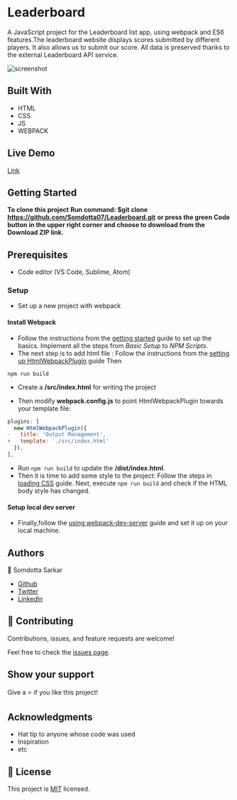 
# Leaderboard


A JavaScript project for the Leaderboard list app, using webpack and ES6 features.The leaderboard website displays scores submitted by different players. It also allows us to submit our score. All data is preserved thanks to the external Leaderboard API service.

![screenshot](https://user-images.githubusercontent.com/84907743/141096547-3f663750-416c-411c-b6f4-2c6c65327fe0.png)


## Built With

- HTML
- CSS
- JS
- WEBPACK

## Live Demo

[Link]( https://somdotta07.github.io/Leaderboard/)


## Getting Started

**To clone this project**
**Run command: $git clone  https://github.com/Somdotta07/Leaderboard.git**
**or press the green Code button in the upper right corner and choose to download from the Download ZIP link.**






## Prerequisites

- Code editor (VS Code, Sublime, Atom)

### Setup
- Set up a new project with webpack 
#### Install Webpack
- Follow the instructions from the [getting started](https://webpack.js.org/guides/getting-started/#basic-setup) guide to set up the basics. Implement all the steps from *Basic Setup* to *NPM Scripts*.
- The next step is to add html file :
    Follow the instructions from the [setting up HtmlWebpackPlugin](https://webpack.js.org/guides/output-management/#setting-up-htmlwebpackplugin) guide
Then
```
npm run build
```
- Create a **/src/index.html** for writing the project

- Then modify **webpack.config.js** to point HtmlWebpackPlugin towards your template file:
```javascript
plugins: [
  new HtmlWebpackPlugin({
-   title: 'Output Management',
+   template: './src/index.html'
  }),
],
```
- Run `npm run build` to update the **/dist/index.html**.
- Then it is time to add some style to the project:
Follow the steps in [loading CSS](https://webpack.js.org/guides/asset-management/#loading-css) guide.
Next, execute `npm run build` and check if the HTML body style has changed.
#### Setup local dev server
- Finally,follow the [using webpack-dev-server](https://webpack.js.org/guides/development/#using-webpack-dev-server) guide and set it up on your local machine.




## Authors

:woman: Somdotta Sarkar

- [Github](https://github.com/Somdotta07)
- [Twitter](https://github.com/Somdotta07)
- [LinkedIn](https://www.linkedin.com/in/somdotta-sarkar-8849b419/)



## 🤝 Contributing

Contributions, issues, and feature requests are welcome!

Feel free to check the [issues page](../../issues/).

## Show your support

Give a ⭐️ if you like this project!

## Acknowledgments

- Hat tip to anyone whose code was used
- Inspiration
- etc

## 📝 License

This project is [MIT](./MIT.md) licensed.
